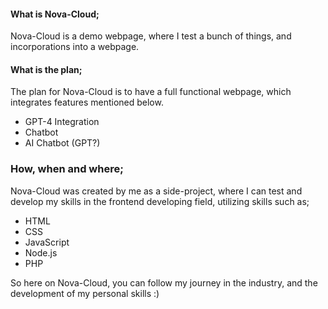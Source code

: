 #### What is Nova-Cloud;
Nova-Cloud is a demo webpage, where I test a bunch of things, and incorporations into a webpage.


#### What is the plan;
The plan for Nova-Cloud is to have a full functional webpage, which integrates features mentioned below.

- GPT-4 Integration
- Chatbot
- AI Chatbot (GPT?)

### How, when and where; 
Nova-Cloud was created by me as a side-project, where I can test and develop my skills in the frontend developing field, utilizing skills such as;

- HTML
- CSS
- JavaScript
- Node.js
- PHP

So here on Nova-Cloud, you can follow my journey in the industry, and the development of my personal skills :) 
